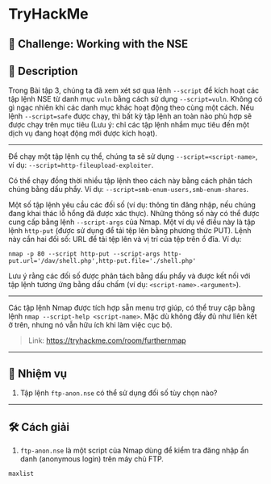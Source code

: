 
# TryHackMe

## 🧩 Challenge: Working with the NSE

## 📝 Description
Trong Bài tập 3, chúng ta đã xem xét sơ qua lệnh `--script` để kích hoạt các tập lệnh NSE từ danh mục `vuln` bằng cách sử dụng `--script=vuln`. Không có gì ngạc nhiên khi các danh mục khác hoạt động theo cùng một cách. Nếu lệnh `--script=safe` được chạy, thì bất kỳ tập lệnh an toàn nào phù hợp sẽ được chạy trên mục tiêu (Lưu ý: chỉ các tập lệnh nhắm mục tiêu đến một dịch vụ đang hoạt động mới được kích hoạt).

---

Để chạy một tập lệnh cụ thể, chúng ta sẽ sử dụng `--script=<script-name>`, ví dụ: `--script=http-fileupload-exploiter`.

Có thể chạy đồng thời nhiều tập lệnh theo cách này bằng cách phân tách chúng bằng dấu phẩy. Ví dụ: `--script=smb-enum-users,smb-enum-shares`.

Một số tập lệnh yêu cầu các đối số (ví dụ: thông tin đăng nhập, nếu chúng đang khai thác lỗ hổng đã được xác thực). Những thông số này có thể được cung cấp bằng lệnh `--script-args` của Nmap. Một ví dụ về điều này là tập lệnh `http-put` (được sử dụng để tải tệp lên bằng phương thức PUT). Lệnh này cần hai đối số: URL để tải tệp lên và vị trí của tệp trên ổ đĩa. Ví dụ:

`nmap -p 80 --script http-put --script-args http-put.url='/dav/shell.php',http-put.file='./shell.php'`

Lưu ý rằng các đối số được phân tách bằng dấu phẩy và được kết nối với tập lệnh tương ứng bằng dấu chấm (ví dụ: `<script-name>.<argument>`).

---

Các tập lệnh Nmap được tích hợp sẵn menu trợ giúp, có thể truy cập bằng lệnh `nmap --script-help <script-name>`. Mặc dù không đầy đủ như liên kết ở trên, nhưng nó vẫn hữu ích khi làm việc cục bộ.







> Link: https://tryhackme.com/room/furthernmap

---

## 🧠 Nhiệm vụ

1. Tập lệnh `ftp-anon.nse` có thể sử dụng đối số tùy chọn nào?
---


## 🛠️ Cách giải

1. `ftp-anon.nse` là một script của Nmap dùng để kiểm tra đăng nhập ẩn danh (anonymous login) trên máy chủ FTP.

```
maxlist
```


